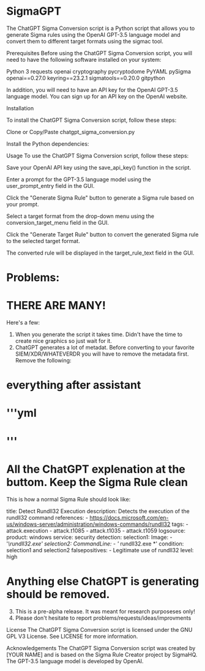 # SigmaGPT

The ChatGPT Sigma Conversion script is a Python script that allows you to generate Sigma rules using the OpenAI GPT-3.5 language model and convert them to different target formats using the sigmac tool.

Prerequisites
Before using the ChatGPT Sigma Conversion script, you will need to have the following software installed on your system:

Python 3
requests
openai
cryptography
pycryptodome
PyYAML
pySigma
openai==0.27.0
keyring==23.2.1
sigmatools==0.20.0
gitpython

In addition, you will need to have an API key for the OpenAI GPT-3.5 language model. You can sign up for an API key on the OpenAI website.

Installation

To install the ChatGPT Sigma Conversion script, follow these steps:

Clone or Copy/Paste chatgpt_sigma_conversion.py

Install the Python dependencies:

Usage
To use the ChatGPT Sigma Conversion script, follow these steps:

Save your OpenAI API key using the save_api_key() function in the script.

Enter a prompt for the GPT-3.5 language model using the user_prompt_entry field in the GUI.

Click the "Generate Sigma Rule" button to generate a Sigma rule based on your prompt.

Select a target format from the drop-down menu using the conversion_target_menu field in the GUI.

Click the "Generate Target Rule" button to convert the generated Sigma rule to the selected target format.

The converted rule will be displayed in the target_rule_text field in the GUI.

# Problems:

# THERE ARE MANY!
Here's a few:
1. When you generate the script it takes time. Didn't have the time to create nice graphics so just wait for it.
2. ChatGPT generates a lot of metadat. Before converting to your favorite SIEM/XDR/WHATEVERDR you will have to remove the metadata first. Remove the following: 
# everything after assistant
# '''yml
# '''
# All the ChatGPT explenation at the buttom. Keep the Sigma Rule clean

This is how a normal Sigma Rule should look like:

title: Detect Rundll32 Execution
description: Detects the execution of the rundll32 command
references:
    - https://docs.microsoft.com/en-us/windows-server/administration/windows-commands/rundll32
tags:
    - attack.execution
    - attack.t1085
    - attack.t1035
    - attack.t1059
logsource:
    product: windows
    service: security
detection:
    selection1:
        Image:
            - '*\rundll32.exe'
    selection2:
        CommandLine:
            - '* rundll32.exe *'
    condition: selection1 and selection2
falsepositives:
    - Legitimate use of rundll32
level: high

# Anything else ChatGPT is generating should be removed.
3. This is a pre-alpha release. It was meant for research purposeses only! 
4. Please don't hesitate to report problems/requests/ideas/improvments

License
The ChatGPT Sigma Conversion script is licensed under the GNU GPL V3 License. See LICENSE for more information.

Acknowledgements
The ChatGPT Sigma Conversion script was created by [YOUR NAME] and is based on the Sigma Rule Creator project by SigmaHQ. The GPT-3.5 language model is developed by OpenAI.




